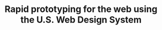 ---
title: Rapid prototyping for the web using the U.S. Web Design System
template: title
background-color: purple
text-color: orange
notes: "Create GitHub account if you haven't already."
---